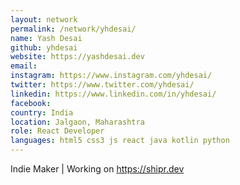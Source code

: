```yaml
---
layout: network
permalink: /network/yhdesai/
name: Yash Desai
github: yhdesai
website: https://yashdesai.dev
email:
instagram: https://www.instagram.com/yhdesai/
twitter: https://www.twitter.com/yhdesai/
linkedin: https://www.linkedin.com/in/yhdesai/
facebook:
country: India
location: Jalgaon, Maharashtra
role: React Developer
languages: html5 css3 js react java kotlin python
---
```


Indie Maker | Working on https://shipr.dev

